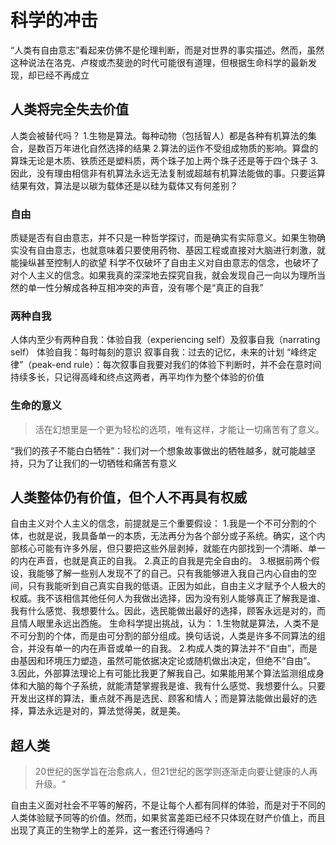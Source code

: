 # 科学的冲击
“人类有自由意志”看起来仿佛不是伦理判断，而是对世界的事实描述。然而，虽然这种说法在洛克、卢梭或杰斐逊的时代可能很有道理，但根据生命科学的最新发现，却已经不再成立


## 人类将完全失去价值
人类会被替代吗？
1.生物是算法。每种动物（包括智人）都是各种有机算法的集合，是数百万年进化自然选择的结果
2.算法的运作不受组成物质的影响。算盘的算珠无论是木质、铁质还是塑料质，两个珠子加上两个珠子还是等于四个珠子
3.因此，没有理由相信非有机算法永远无法复制或超越有机算法能做的事。只要运算结果有效，算法是以碳为载体还是以硅为载体又有何差别？
### 自由
质疑是否有自由意志，并不只是一种哲学探讨，而是确实有实际意义。如果生物确实没有自由意志，也就意味着只要使用药物、基因工程或直接对大脑进行刺激，就能操纵甚至控制人的欲望
科学不仅破坏了自由主义对自由意志的信念，也破坏了对个人主义的信念。如果我真的深深地去探究自我，就会发现自己一向以为理所当然的单一性分解成各种互相冲突的声音，没有哪个是“真正的自我”
### 两种自我
人体内至少有两种自我：体验自我（experiencing self）及叙事自我（narrating self）
体验自我：每时每刻的意识
叙事自我：过去的记忆，未来的计划
“峰终定律”（peak-end rule）：每次叙事自我要对我们的体验下判断时，并不会在意时间持续多长，只记得高峰和终点这两者，再平均作为整个体验的价值
### 生命的意义
> 活在幻想里是一个更为轻松的选项，唯有这样，才能让一切痛苦有了意义。

“我们的孩子不能白白牺牲”：我们对一个想象故事做出的牺牲越多，就可能越坚持，只为了让我们的一切牺牲和痛苦有意义


## 人类整体仍有价值，但个人不再具有权威
自由主义对个人主义的信念，前提就是三个重要假设：
1.我是一个不可分割的个体，也就是说，我具备单一的本质，无法再分为各个部分或子系统。确实，这个内部核心可能有许多外层，但只要把这些外层剥掉，就能在内部找到一个清晰、单一的内在声音，也就是真正的自我。 
2.真正的自我是完全自由的。
3.根据前两个假设，我能够了解一些别人发现不了的自己。只有我能够进入我自己内心自由的空间，只有我能听到自己真实自我的低语。正因为如此，自由主义才赋予个人极大的权威。我不该相信其他任何人为我做出选择，因为没有别人能够真正了解我是谁、我有什么感觉、我想要什么。因此，选民能做出最好的选择，顾客永远是对的，而且情人眼里永远出西施。
生命科学提出挑战，认为：
1.生物就是算法，人类不是不可分割的个体，而是由可分割的部分组成。换句话说，人类是许多不同算法的组合，并没有单一的内在声音或单一的自我。 
2.构成人类的算法并不“自由”，而是由基因和环境压力塑造，虽然可能依据决定论或随机做出决定，但绝不“自由”。 
3.因此，外部算法理论上有可能比我更了解我自己。如果能用某个算法监测组成身体和大脑的每个子系统，就能清楚掌握我是谁、我有什么感觉、我想要什么。只要开发出这样的算法，重点就不再是选民、顾客和情人；而是算法能做出最好的选择，算法永远是对的，算法觉得美，就是美。

## 超人类
> 20世纪的医学旨在治愈病人，但21世纪的医学则逐渐走向要让健康的人再升级。“

自由主义面对社会不平等的解药，不是让每个人都有同样的体验，而是对于不同的人类体验赋予同等的价值。然而，如果贫富差距已经不只体现在财产价值上，而且出现了真正的生物学上的差异，这一套还行得通吗？
